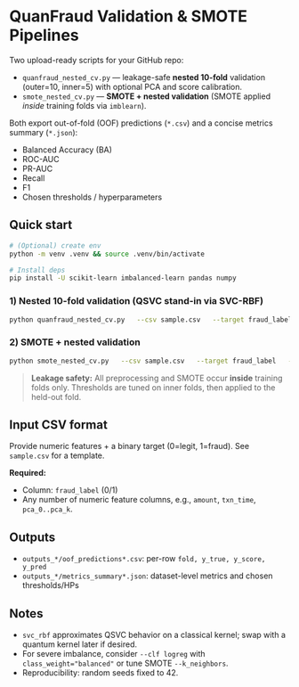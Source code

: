 # QuanFraud Validation & SMOTE Pipelines

Two upload-ready scripts for your GitHub repo:

- `quanfraud_nested_cv.py` — leakage-safe **nested 10-fold** validation (outer=10, inner=5) with optional PCA and score calibration.
- `smote_nested_cv.py` — **SMOTE + nested validation** (SMOTE applied *inside* training folds via `imblearn`).

Both export out-of-fold (OOF) predictions (`*.csv`) and a concise metrics summary (`*.json`):
- Balanced Accuracy (BA)
- ROC-AUC
- PR-AUC
- Recall
- F1
- Chosen thresholds / hyperparameters

## Quick start

```bash
# (Optional) create env
python -m venv .venv && source .venv/bin/activate

# Install deps
pip install -U scikit-learn imbalanced-learn pandas numpy
```

### 1) Nested 10-fold validation (QSVC stand-in via SVC-RBF)
```bash
python quanfraud_nested_cv.py   --csv sample.csv   --target fraud_label   --pca_components 16   --calibration platt   --model svc_rbf   --output_dir outputs_nested_cv
```

### 2) SMOTE + nested validation
```bash
python smote_nested_cv.py   --csv sample.csv   --target fraud_label   --pca_components 16   --clf gb   --k_neighbors 5   --output_dir outputs_smote_cv
```

> **Leakage safety:** All preprocessing and SMOTE occur **inside** training folds only. Thresholds are tuned on inner folds, then applied to the held-out fold.

## Input CSV format

Provide numeric features + a binary target (0=legit, 1=fraud). See `sample.csv` for a template.

**Required:**
- Column: `fraud_label` (0/1)
- Any number of numeric feature columns, e.g., `amount`, `txn_time`, `pca_0..pca_k`.

## Outputs

- `outputs_*/oof_predictions*.csv`: per-row `fold, y_true, y_score, y_pred`
- `outputs_*/metrics_summary*.json`: dataset-level metrics and chosen thresholds/HPs

## Notes

- `svc_rbf` approximates QSVC behavior on a classical kernel; swap with a quantum kernel later if desired.
- For severe imbalance, consider `--clf logreg` with `class_weight="balanced"` or tune SMOTE `--k_neighbors`.
- Reproducibility: random seeds fixed to 42.
